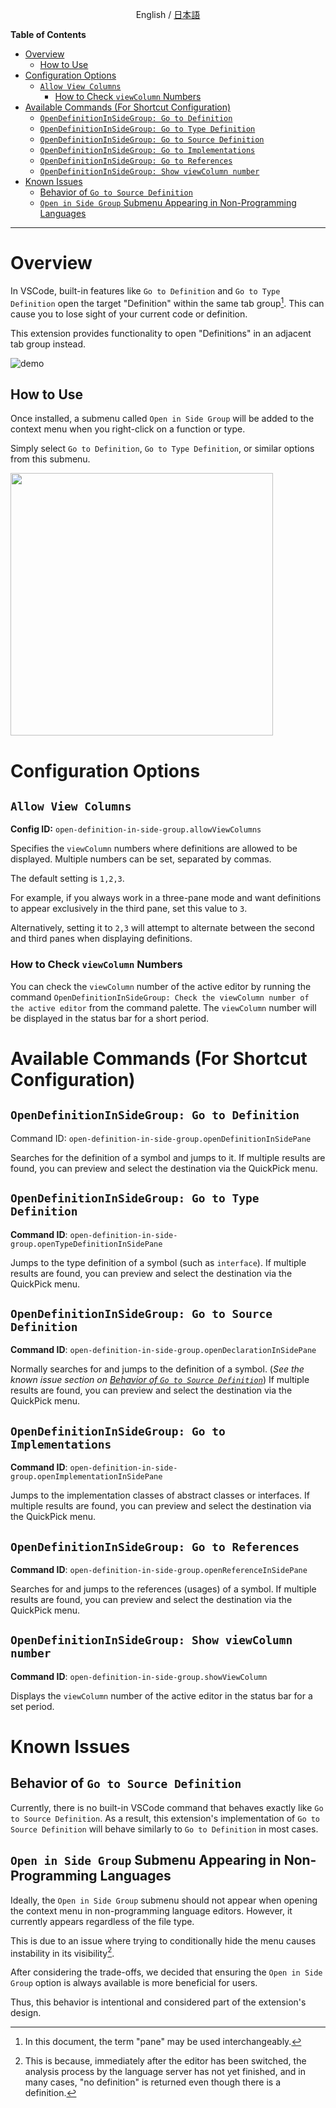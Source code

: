 
<p align="center">English / <a href="https://tettekete.github.io/vscode-open-definition-in-side-group-extension/README.ja.html">日本語</a></p>

**Table of Contents**

- [Overview](#overview)
	- [How to Use](#how-to-use)
- [Configuration Options](#configuration-options)
	- [`Allow View Columns`](#allow-view-columns)
		- [How to Check `viewColumn` Numbers](#how-to-check-viewcolumn-numbers)
- [Available Commands (For Shortcut Configuration)](#available-commands-for-shortcut-configuration)
	- [`OpenDefinitionInSideGroup: Go to Definition`](#opendefinitioninsidegroup-go-to-definition)
	- [`OpenDefinitionInSideGroup: Go to Type Definition`](#opendefinitioninsidegroup-go-to-type-definition)
	- [`OpenDefinitionInSideGroup: Go to Source Definition`](#opendefinitioninsidegroup-go-to-source-definition)
	- [`OpenDefinitionInSideGroup: Go to Implementations`](#opendefinitioninsidegroup-go-to-implementations)
	- [`OpenDefinitionInSideGroup: Go to References`](#opendefinitioninsidegroup-go-to-references)
	- [`OpenDefinitionInSideGroup: Show viewColumn number`](#opendefinitioninsidegroup-show-viewcolumn-number)
- [Known Issues](#known-issues)
	- [Behavior of `Go to Source Definition`](#behavior-of-go-to-source-definition)
	- [`Open in Side Group` Submenu Appearing in Non-Programming Languages](#open-in-side-group-submenu-appearing-in-non-programming-languages)

---

# Overview

In VSCode, built-in features like `Go to Definition` and `Go to Type Definition` open the target "Definition" within the same tab group[^1]. This can cause you to lose sight of your current code or definition.

This extension provides functionality to open "Definitions" in an adjacent tab group instead.  

[^1]: In this document, the term "pane" may be used interchangeably.

![demo](https://tettekete.github.io/vscode-open-definition-in-side-group-extension/images/demo.gif)


## How to Use

Once installed, a submenu called `Open in Side Group` will be added to the context menu when you right-click on a function or type.

Simply select `Go to Definition`, `Go to Type Definition`, or similar options from this submenu.

<img src="https://tettekete.github.io/vscode-open-definition-in-side-group-extension/images/sub-menu.png" srcset="https://tettekete.github.io/vscode-open-definition-in-side-group-extension/images/sub-menu.png 2x" width="420">


# Configuration Options

## `Allow View Columns`

**Config ID:** `open-definition-in-side-group.allowViewColumns`

Specifies the `viewColumn` numbers where definitions are allowed to be displayed. Multiple numbers can be set, separated by commas.

The default setting is `1,2,3`.

For example, if you always work in a three-pane mode and want definitions to appear exclusively in the third pane, set this value to `3`.

Alternatively, setting it to `2,3` will attempt to alternate between the second and third panes when displaying definitions.

### How to Check `viewColumn` Numbers

You can check the `viewColumn` number of the active editor by running the command `OpenDefinitionInSideGroup: Check the viewColumn number of the active editor` from the command palette. The `viewColumn` number will be displayed in the status bar for a short period.


# Available Commands (For Shortcut Configuration)

## `OpenDefinitionInSideGroup: Go to Definition`

Command ID: `open-definition-in-side-group.openDefinitionInSidePane`

Searches for the definition of a symbol and jumps to it.
If multiple results are found, you can preview and select the destination via the QuickPick menu.


## `OpenDefinitionInSideGroup: Go to Type Definition`

**Command ID**: `open-definition-in-side-group.openTypeDefinitionInSidePane`

Jumps to the type definition of a symbol (such as `interface`).
If multiple results are found, you can preview and select the destination via the QuickPick menu.

## `OpenDefinitionInSideGroup: Go to Source Definition`

**Command ID**: `open-definition-in-side-group.openDeclarationInSidePane`

Normally searches for and jumps to the definition of a symbol. (_See the known issue section on [Behavior of `Go to Source Definition`](#behavior-of-go-to-source-definition)_)
If multiple results are found, you can preview and select the destination via the QuickPick menu.


## `OpenDefinitionInSideGroup: Go to Implementations`

**Command ID**: `open-definition-in-side-group.openImplementationInSidePane`

Jumps to the implementation classes of abstract classes or interfaces.
If multiple results are found, you can preview and select the destination via the QuickPick menu.

## `OpenDefinitionInSideGroup: Go to References`

**Command ID**: `open-definition-in-side-group.openReferenceInSidePane`

Searches for and jumps to the references (usages) of a symbol.
If multiple results are found, you can preview and select the destination via the QuickPick menu.

## `OpenDefinitionInSideGroup: Show viewColumn number`

**Command ID**: `open-definition-in-side-group.showViewColumn`

Displays the `viewColumn` number of the active editor in the status bar for a set period.


# Known Issues

## Behavior of `Go to Source Definition`

Currently, there is no built-in VSCode command that behaves exactly like `Go to Source Definition`. As a result, this extension's implementation of `Go to Source Definition` will behave similarly to `Go to Definition` in most cases.

## `Open in Side Group` Submenu Appearing in Non-Programming Languages

Ideally, the `Open in Side Group` submenu should not appear when opening the context menu in non-programming language editors. However, it currently appears regardless of the file type.

This is due to an issue where trying to conditionally hide the menu causes instability in its visibility[^2]. 

After considering the trade-offs, we decided that ensuring the `Open in Side Group` option is always available is more beneficial for users. 

Thus, this behavior is intentional and considered part of the extension's design.

[^2]: This is because, immediately after the editor has been switched, the analysis process by the language server has not yet finished, and in many cases, "no definition" is returned even though there is a definition.
